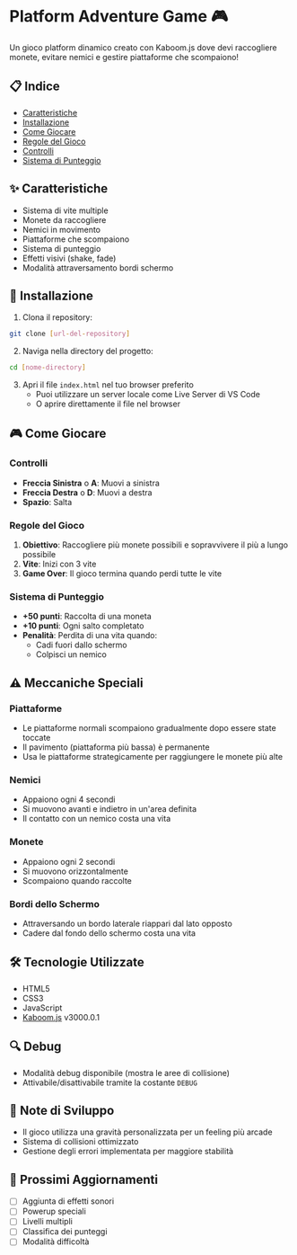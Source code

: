 # Platform Adventure Game 🎮

Un gioco platform dinamico creato con Kaboom.js dove devi raccogliere monete, evitare nemici e gestire piattaforme che scompaiono!

## 📋 Indice
- [Caratteristiche](#caratteristiche)
- [Installazione](#installazione)
- [Come Giocare](#come-giocare)
- [Regole del Gioco](#regole-del-gioco)
- [Controlli](#controlli)
- [Sistema di Punteggio](#sistema-di-punteggio)

## ✨ Caratteristiche
- Sistema di vite multiple
- Monete da raccogliere
- Nemici in movimento
- Piattaforme che scompaiono
- Sistema di punteggio
- Effetti visivi (shake, fade)
- Modalità attraversamento bordi schermo

## 🚀 Installazione

1. Clona il repository:
```bash
git clone [url-del-repository]
```

2. Naviga nella directory del progetto:
```bash
cd [nome-directory]
```

3. Apri il file `index.html` nel tuo browser preferito
   - Puoi utilizzare un server locale come Live Server di VS Code
   - O aprire direttamente il file nel browser

## 🎮 Come Giocare

### Controlli
- **Freccia Sinistra** o **A**: Muovi a sinistra
- **Freccia Destra** o **D**: Muovi a destra
- **Spazio**: Salta

### Regole del Gioco
1. **Obiettivo**: Raccogliere più monete possibili e sopravvivere il più a lungo possibile
2. **Vite**: Inizi con 3 vite
3. **Game Over**: Il gioco termina quando perdi tutte le vite

### Sistema di Punteggio
- **+50 punti**: Raccolta di una moneta
- **+10 punti**: Ogni salto completato
- **Penalità**: Perdita di una vita quando:
  - Cadi fuori dallo schermo
  - Colpisci un nemico

## ⚠️ Meccaniche Speciali

### Piattaforme
- Le piattaforme normali scompaiono gradualmente dopo essere state toccate
- Il pavimento (piattaforma più bassa) è permanente
- Usa le piattaforme strategicamente per raggiungere le monete più alte

### Nemici
- Appaiono ogni 4 secondi
- Si muovono avanti e indietro in un'area definita
- Il contatto con un nemico costa una vita

### Monete
- Appaiono ogni 2 secondi
- Si muovono orizzontalmente
- Scompaiono quando raccolte

### Bordi dello Schermo
- Attraversando un bordo laterale riappari dal lato opposto
- Cadere dal fondo dello schermo costa una vita

## 🛠️ Tecnologie Utilizzate
- HTML5
- CSS3
- JavaScript
- [Kaboom.js](https://kaboomjs.com/) v3000.0.1

## 🔍 Debug
- Modalità debug disponibile (mostra le aree di collisione)
- Attivabile/disattivabile tramite la costante `DEBUG`

## 📝 Note di Sviluppo
- Il gioco utilizza una gravità personalizzata per un feeling più arcade
- Sistema di collisioni ottimizzato
- Gestione degli errori implementata per maggiore stabilità

## 🎯 Prossimi Aggiornamenti
- [ ] Aggiunta di effetti sonori
- [ ] Powerup speciali
- [ ] Livelli multipli
- [ ] Classifica dei punteggi
- [ ] Modalità difficoltà
